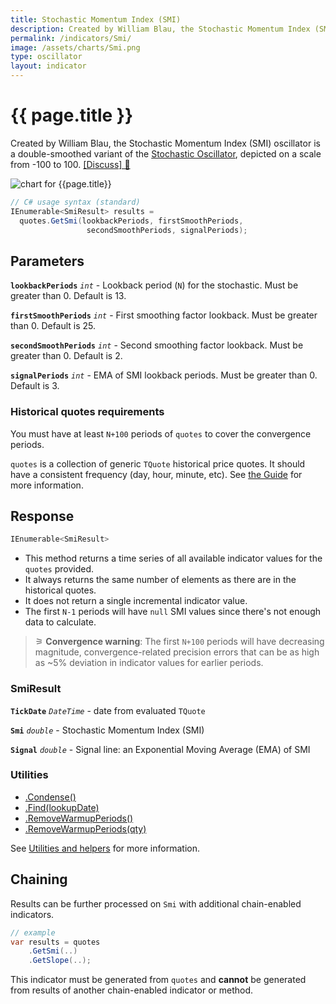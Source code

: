 ```yaml
---
title: Stochastic Momentum Index (SMI)
description: Created by William Blau, the Stochastic Momentum Index (SMI) oscillator is a double-smoothed variant of the traditional Stochastic Oscillator, depicted on a scale from -100 to 100.
permalink: /indicators/Smi/
image: /assets/charts/Smi.png
type: oscillator
layout: indicator
---
```


# {{ page.title }}

Created by William Blau, the Stochastic Momentum Index (SMI) oscillator is a double-smoothed variant of the [Stochastic Oscillator]({{site.baseurl}}/indicators/Stoch/#content), depicted on a scale from -100 to 100.
[[Discuss] &#128172;]({{site.github.repository_url}}/discussions/625 "Community discussion about this indicator")

![chart for {{page.title}}]({{site.baseurl}}{{page.image}})

```csharp
// C# usage syntax (standard)
IEnumerable<SmiResult> results =
  quotes.GetSmi(lookbackPeriods, firstSmoothPeriods,
                 secondSmoothPeriods, signalPeriods);
```

## Parameters

**`lookbackPeriods`** _`int`_ - Lookback period (`N`) for the stochastic.  Must be greater than 0.  Default is 13.

**`firstSmoothPeriods`** _`int`_ - First smoothing factor lookback.  Must be greater than 0.  Default is 25.

**`secondSmoothPeriods`** _`int`_ - Second smoothing factor lookback.  Must be greater than 0.  Default is 2.

**`signalPeriods`** _`int`_ - EMA of SMI lookback periods.  Must be greater than 0. Default is 3.

### Historical quotes requirements

You must have at least `N+100` periods of `quotes` to cover the convergence periods.

`quotes` is a collection of generic `TQuote` historical price quotes.  It should have a consistent frequency (day, hour, minute, etc).  See [the Guide]({{site.baseurl}}/guide/#historical-quotes) for more information.

## Response

```csharp
IEnumerable<SmiResult>
```

- This method returns a time series of all available indicator values for the `quotes` provided.
- It always returns the same number of elements as there are in the historical quotes.
- It does not return a single incremental indicator value.
- The first `N-1` periods will have `null` SMI values since there's not enough data to calculate.

>&#9886; **Convergence warning**: The first `N+100` periods will have decreasing magnitude, convergence-related precision errors that can be as high as ~5% deviation in indicator values for earlier periods.

### SmiResult

**`TickDate`** _`DateTime`_ - date from evaluated `TQuote`

**`Smi`** _`double`_ - Stochastic Momentum Index (SMI)

**`Signal`** _`double`_ - Signal line: an Exponential Moving Average (EMA) of SMI

### Utilities

- [.Condense()]({{site.baseurl}}/utilities#condense)
- [.Find(lookupDate)]({{site.baseurl}}/utilities#find-indicator-result-by-date)
- [.RemoveWarmupPeriods()]({{site.baseurl}}/utilities#remove-warmup-periods)
- [.RemoveWarmupPeriods(qty)]({{site.baseurl}}/utilities#remove-warmup-periods)

See [Utilities and helpers]({{site.baseurl}}/utilities#utilities-for-indicator-results) for more information.

## Chaining

Results can be further processed on `Smi` with additional chain-enabled indicators.

```csharp
// example
var results = quotes
    .GetSmi(..)
    .GetSlope(..);
```

This indicator must be generated from `quotes` and **cannot** be generated from results of another chain-enabled indicator or method.
